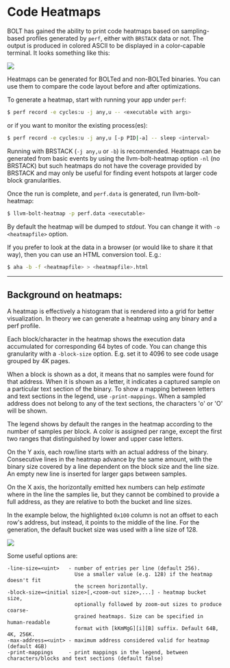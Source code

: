 # Code Heatmaps

BOLT has gained the ability to print code heatmaps based on
sampling-based profiles generated by `perf`, either with `BRSTACK` data or not.
The output is produced in colored ASCII to be displayed in a color-capable
terminal. It looks something like this:

![](./Heatmap.png)

Heatmaps can be generated for BOLTed and non-BOLTed binaries. You can
use them to compare the code layout before and after optimizations.

To generate a heatmap, start with running your app under `perf`:

```bash
$ perf record -e cycles:u -j any,u -- <executable with args>
```
or if you want to monitor the existing process(es):
```bash
$ perf record -e cycles:u -j any,u [-p PID|-a] -- sleep <interval>
```

Running with BRSTACK (`-j any,u` or `-b`) is recommended. Heatmaps can be generated
from basic events by using the llvm-bolt-heatmap option `-nl` (no BRSTACK) but
such heatmaps do not have the coverage provided by BRSTACK and may only be useful
for finding event hotspots at larger code block granularities.

Once the run is complete, and `perf.data` is generated, run llvm-bolt-heatmap:

```bash
$ llvm-bolt-heatmap -p perf.data <executable>
```

By default the heatmap will be dumped to *stdout*. You can change it
with `-o <heatmapfile>` option.


If you prefer to look at the data in a browser (or would like to share
it that way), then you can use an HTML conversion tool. E.g.:

```bash
$ aha -b -f <heatmapfile> > <heatmapfile>.html
```

---

## Background on heatmaps:
A heatmap is effectively a histogram that is rendered into a grid for better
visualization.
In theory we can generate a heatmap using any binary and a perf profile.

Each block/character in the heatmap shows the execution data accumulated for
corresponding 64 bytes of code. You can change this granularity with a
`-block-size` option.
E.g. set it to 4096 to see code usage grouped by 4K pages.


When a block is shown as a dot, it means that no samples were found for that
address.
When it is shown as a letter, it indicates a captured sample on a particular
text section of the binary.
To show a mapping between letters and text sections in the legend, use
`-print-mappings`.
When a sampled address does not belong to any of the text sections, the
characters 'o' or 'O' will be shown.

The legend shows by default the ranges in the heatmap according to the number
of samples per block.
A color is assigned per range, except the first two ranges that distinguished by
lower and upper case letters.

On the Y axis, each row/line starts with an actual address of the binary.
Consecutive lines in the heatmap advance by the same amount, with the binary
size covered by a line dependent on the block size and the line size.
An empty new line is inserted for larger gaps between samples.

On the X axis, the horizontally emitted hex numbers can help *estimate* where
in the line the samples lie, but they cannot be combined to provide a full
address, as they are relative to both the bucket and line sizes.

In the example below, the highlighted `0x100` column is not an offset to each
row's address, but instead, it points to the middle of the line.
For the generation, the default bucket size was used with a line size of 128.


![](./HeatmapHeader.png)


Some useful options are:

```
-line-size=<uint>   - number of entries per line (default 256).
                      Use a smaller value (e.g. 128) if the heatmap doesn't fit
                      the screen horizontally.
-block-size=<initial size>[,<zoom-out size>,...] - heatmap bucket size,
                      optionally followed by zoom-out sizes to produce coarse-
                      grained heatmaps. Size can be specified in human-readable
                      format with [kKmMgG][i][B] suffix. Default 64B, 4K, 256K.
-max-address=<uint> - maximum address considered valid for heatmap (default 4GB)
-print-mappings     - print mappings in the legend, between characters/blocks and text sections (default false)
```
